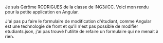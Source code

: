 Je suis Gérôme RODRIGUES de la classe de ING3/ICC.
Voici mon rendu pour la petite application en Angular.

J'ai pas pu faire le formulaire de modification d'étudiant, comme Angular est une technologie de front et qu'il n'est pas possible de modifier etudiants.json, j'ai pas trouvé l'utilité de refaire un formulaire qui ne menait à rien.
